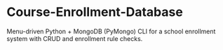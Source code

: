 # Course-Enrollment-Database
Menu-driven Python + MongoDB (PyMongo) CLI for a school enrollment system with CRUD and enrollment rule checks.
